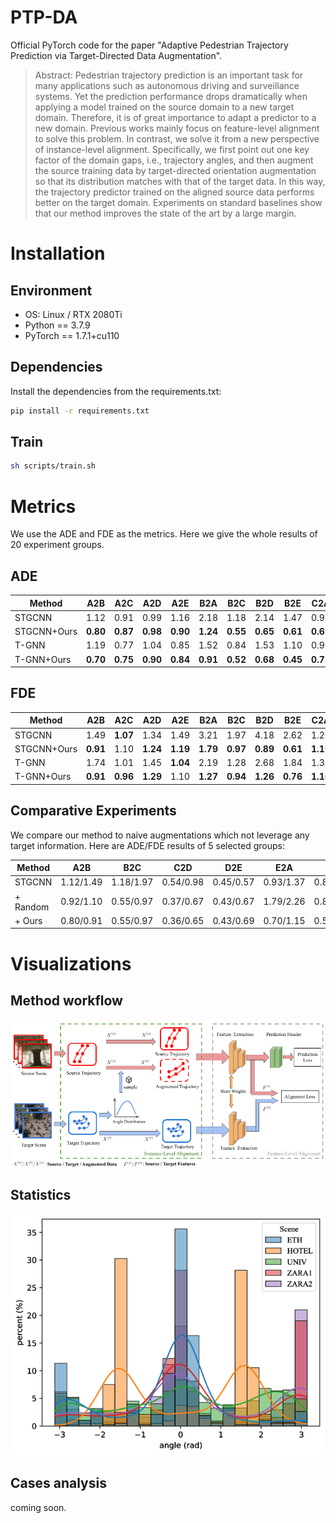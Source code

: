 # PTP-DA
Official PyTorch code for the paper "Adaptive Pedestrian Trajectory Prediction via Target-Directed Data Augmentation". 

>Abstract: Pedestrian trajectory prediction is an important task for many applications such as autonomous driving and surveillance systems. Yet the prediction performance drops dramatically when applying a model trained on the source domain to a new target domain. Therefore, it is of great importance to adapt a predictor to a new domain. Previous works mainly focus on feature-level alignment to solve this problem. In contrast, we solve it from a new perspective of instance-level alignment. Specifically, we first point out one key factor of the domain gaps, i.e., trajectory angles, and then augment the source training data by target-directed orientation augmentation so that its distribution matches with that of the target data. In this way, the trajectory predictor trained on the aligned source data performs better on the target domain. Experiments on standard baselines show that our method improves the state of the art by a large margin.

# Installation

## Environment

- OS: Linux / RTX 2080Ti
- Python == 3.7.9
- PyTorch == 1.7.1+cu110

## Dependencies

Install the dependencies from the requirements.txt:

```bash
pip install -r requirements.txt
```

## Train

```bash
sh scripts/train.sh
```

# Metrics

We use the ADE and FDE as the metrics. Here we give the whole results of 20 experiment groups.

## ADE

|Method|A2B|A2C|A2D|A2E|B2A|B2C|B2D|B2E|C2A|C2B|C2D|C2E|D2A|D2B|D2C|D2E|E2A|E2D|E2C|E2A|AVG|
| ----| ----| ----| ----|----| ----| ----| ----|----| ----| ----| ----|----| ----| ----| ----|----| ----| ----| ----|----| ----|
|STGCNN|1.12|0.91|0.99|1.16|2.18|1.18|2.14|1.47|0.96|0.59|0.54|0.41|0.89|1.04|0.57|0.45|0.93|1.01|0.58|0.44|0.98|
|STGCNN+Ours|**0.80**|**0.87**|**0.98**|**0.90**|**1.24**|**0.55**|**0.65**|**0.61**|**0.69**|**0.27**|**0.36**|**0.31**|**0.83**|**0.32**|**0.46**|**0.43**|**0.70**|**0.23**|**0.42**|**0.40**|**0.60**|
|T-GNN|1.19|0.77|1.04|0.85|1.52|0.84|1.53|1.10|0.91|0.65|0.55|0.40|0.85|1.11|0.72|0.43|0.81|1.09|0.62|0.51|0.87|
|T-GNN+Ours|**0.70**|**0.75**|**0.90**|**0.84**|**0.91**|**0.52**|**0.68**|**0.45**|**0.75**|**0.28**|**0.47**|**0.36**|**0.81**|**0.29**|**0.45**|**0.38**|**0.68**|**0.23**|**0.43**|**0.41**|**0.58**|


## FDE

|Method|A2B|A2C|A2D|A2E|B2A|B2C|B2D|B2E|C2A|C2B|C2D|C2E|D2A|D2B|D2C|D2E|E2A|E2D|E2C|E2A|AVG|
| ----| ----| ----| ----|----| ----| ----| ----|----| ----| ----| ----|----| ----| ----| ----|----| ----| ----| ----|----| ----|
|STGCNN|1.49|**1.07**|1.34|1.49|3.21|1.97|4.18|2.62|1.20|0.88|0.98|0.65|0.96|1.62|0.83|**0.57**|1.37|1.58|0.87|0.67|1.48|
|STGCNN+Ours|**0.91**|1.10|**1.24**|**1.19**|**1.79**|**0.97**|**0.89**|**0.61**|**1.10**|**0.36**|**0.65**|**0.51**|**0.95**|**0.43**|**0.77**|0.69|**1.15**|**0.31**|**0.74**|**0.66**|**0.85**|
|T-GNN|1.74|1.01|1.45|**1.04**|2.19|1.28|2.68|1.84|1.34|1.11|0.99|0.69|1.25|1.74|0.97|**0.53**|1.18|1.70|0.88|0.79|1.31|
|T-GNN+Ours|**0.91**|**0.96**|**1.29**|1.10|**1.27**|**0.94**|**1.26**|**0.76**|**1.16**|**0.40**|**0.79**|**0.61**|**1.16**|**0.37**|**0.74**|0.61|**1.06**|**0.42**|**0.74**|**0.70**|**0.89**|


## Comparative Experiments

We compare our method to naive augmentations which not leverage any target information. Here are ADE/FDE results of 5 selected groups:

|Method|A2B|B2C|C2D|D2E|E2A|AVG|
| ----| ----| ----| ----|----| ----| ----|
|STGCNN|1.12/1.49|1.18/1.97|0.54/0.98|0.45/0.57|0.93/1.37|0.84/1.28|
|+ Random|0.92/1.10|0.55/0.97|0.37/0.67|0.43/0.67|1.79/2.26|0.81/1.13|
|+ Ours|0.80/0.91|0.55/0.97|0.36/0.65|0.43/0.69|0.70/1.15|0.57/0.87|


# Visualizations

## Method workflow

![Method workflow](./figs/fig01-workflow.png)

## Statistics

![Angle Distribution](./figs/fig02-angle_distribution.png)

## Cases analysis

coming soon.
